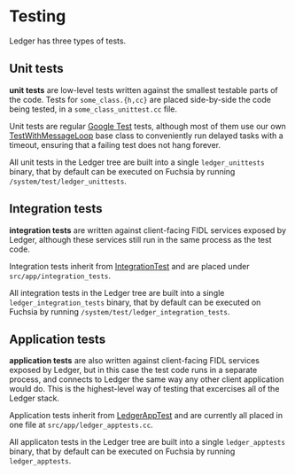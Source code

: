 # Testing

Ledger has three types of tests.

## Unit tests

**unit tests** are low-level tests written against the smallest testable parts of
the code. Tests for `some_class.{h,cc}` are placed side-by-side the code being
tested, in a `some_class_unittest.cc` file.

Unit tests are regular [Google Test] tests, although most of them use our own
[TestWithMessageLoop] base class to conveniently run delayed tasks with a
timeout, ensuring that a failing test does not hang forever.

All unit tests in the Ledger tree are built into a single `ledger_unittests`
binary, that by default can be executed on Fuchsia by running
`/system/test/ledger_unittests`.

## Integration tests

**integration tests** are written against client-facing FIDL services exposed by
Ledger, although these services still run in the same process as the test code.

Integration tests inherit from [IntegrationTest] and are placed under
`src/app/integration_tests`.

All integration tests in the Ledger tree are built into a single
`ledger_integration_tests` binary, that by default can be executed on Fuchsia by
running `/system/test/ledger_integration_tests`.

## Application tests

**application tests** are also written against client-facing FIDL services
exposed by Ledger, but in this case the test code runs in a separate process,
and connects to Ledger the same way any other client application would do. This
is the highest-level way of testing that excercises all of the Ledger stack.

Application tests inherit from [LedgerAppTest] and are currently all placed in
one file at `src/app/ledger_apptests.cc`.

All applicaton tests in the Ledger tree are built into a single
`ledger_apptests` binary, that by default can be executed on Fuchsia by running
`ledger_apptests`.

[Google Test]: https://github.com/google/googletest
[TestWithMessageLoop]: https://fuchsia.googlesource.com/ledger/+/master/src/test/test_with_message_loop.h
[IntegrationTest]: https://fuchsia.googlesource.com/ledger/+/master/src/app/integration_tests/integration_test.h
[LedgerAppTest]: https://fuchsia.googlesource.com/ledger/+/master/src/app/ledger_apptest.cc
